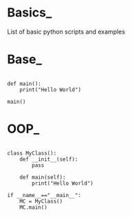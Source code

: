 # Basics_
List of basic python scripts and examples


# Base_

```

def main():
	print("Hello World")

main()

```




# OOP_

```

class MyClass():
	def __init__(self):
		pass

	def main(self):
		print("Hello World")

if __name__=="__main__":
	MC = MyClass()
	MC.main()

```


